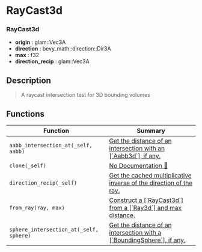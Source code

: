 # RayCast3d

### RayCast3d

- **origin** : glam::Vec3A
- **direction** : bevy\_math::direction::Dir3A
- **max** : f32
- **direction\_recip** : glam::Vec3A

## Description

>  A raycast intersection test for 3D bounding volumes

## Functions

| Function | Summary |
| --- | --- |
| `aabb_intersection_at(_self, aabb)` | [ Get the distance of an intersection with an \[\`Aabb3d\`\], if any\.](./raycast3d/aabb_intersection_at.md) |
| `clone(_self)` | [No Documentation 🚧](./raycast3d/clone.md) |
| `direction_recip(_self)` | [ Get the cached multiplicative inverse of the direction of the ray\.](./raycast3d/direction_recip.md) |
| `from_ray(ray, max)` | [ Construct a \[\`RayCast3d\`\] from a \[\`Ray3d\`\] and max distance\.](./raycast3d/from_ray.md) |
| `sphere_intersection_at(_self, sphere)` | [ Get the distance of an intersection with a \[\`BoundingSphere\`\], if any\.](./raycast3d/sphere_intersection_at.md) |
